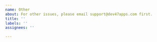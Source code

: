 ```yaml
---
name: Other
about: For other issues, please email support@dev47apps.com first.
title: ''
labels: ''
assignees: ''

---
```



